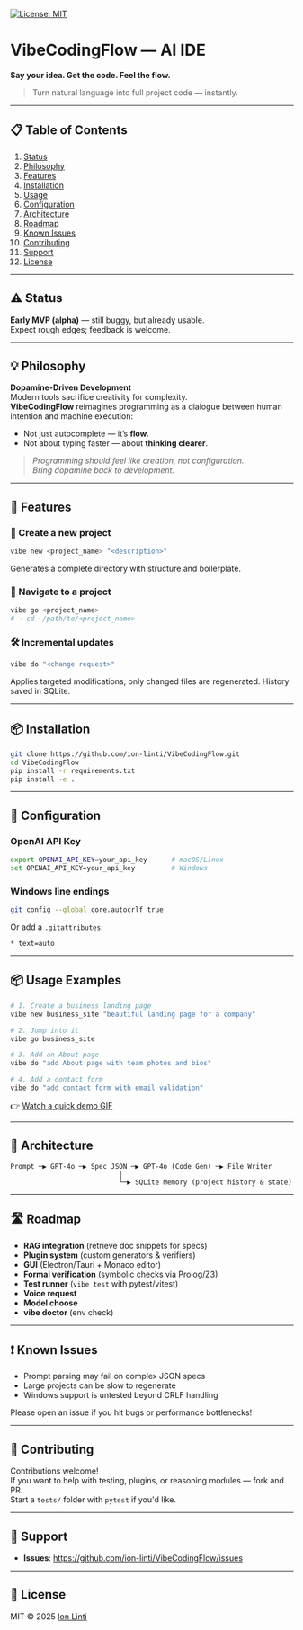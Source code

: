 [![License: MIT](https://img.shields.io/badge/License-MIT-green.svg)](LICENSE)

# VibeCodingFlow — AI IDE  
**Say your idea. Get the code. Feel the flow.**

> Turn natural language into full project code — instantly.

---

## 📋 Table of Contents

1. [Status](#status)  
2. [Philosophy](#philosophy)  
3. [Features](#features)  
4. [Installation](#installation)  
5. [Usage](#usage)  
6. [Configuration](#configuration)  
7. [Architecture](#architecture)  
8. [Roadmap](#roadmap)  
9. [Known Issues](#known-issues)  
10. [Contributing](#contributing)  
11. [Support](#support)  
12. [License](#license)  

---

## ⚠️ Status

**Early MVP (alpha)** — still buggy, but already usable.  
Expect rough edges; feedback is welcome.  

---

## 💡 Philosophy

**Dopamine-Driven Development**  
Modern tools sacrifice creativity for complexity.  
**VibeCodingFlow** reimagines programming as a dialogue between human intention and machine execution:

- Not just autocomplete — it’s **flow**.  
- Not about typing faster — about **thinking clearer**.  

> *Programming should feel like creation, not configuration.*  
> *Bring dopamine back to development.*  

---

## 🚀 Features

### 🔨 Create a new project  
```bash
vibe new <project_name> "<description>"
```
Generates a complete directory with structure and boilerplate.

### 📂 Navigate to a project  
```bash
vibe go <project_name>
# → cd ~/path/to/<project_name>
```

### 🛠 Incremental updates  
```bash
vibe do "<change request>"
```
Applies targeted modifications; only changed files are regenerated. History saved in SQLite.

---

## 📦 Installation

```bash
git clone https://github.com/ion-linti/VibeCodingFlow.git
cd VibeCodingFlow
pip install -r requirements.txt
pip install -e . 
```

---

## 🔧 Configuration

### OpenAI API Key  
```bash
export OPENAI_API_KEY=your_api_key      # macOS/Linux
set OPENAI_API_KEY=your_api_key         # Windows
```

### Windows line endings  
```bash
git config --global core.autocrlf true
```
Or add a `.gitattributes`:
```
* text=auto
```

---

## 📦 Usage Examples

```bash
# 1. Create a business landing page
vibe new business_site "beautiful landing page for a company"

# 2. Jump into it
vibe go business_site

# 3. Add an About page
vibe do "add About page with team photos and bios"

# 4. Add a contact form
vibe do "add contact form with email validation"

```

👉 [Watch a quick demo GIF](SOON)

---

## 🧠 Architecture

```
Prompt ─▶ GPT-4o ─▶ Spec JSON ─▶ GPT-4o (Code Gen) ─▶ File Writer
                           │
                           └─▶ SQLite Memory (project history & state)
```

---

## 🛣️ Roadmap

- **RAG integration** (retrieve doc snippets for specs)  
- **Plugin system** (custom generators & verifiers)  
- **GUI** (Electron/Tauri + Monaco editor)  
- **Formal verification** (symbolic checks via Prolog/Z3)    
- **Test runner** (`vibe test` with pytest/vitest)  
- **Voice request**
- **Model choose**
- **vibe doctor** (env check)

---

## ❗ Known Issues

- Prompt parsing may fail on complex JSON specs  
- Large projects can be slow to regenerate  
- Windows support is untested beyond CRLF handling  

Please open an issue if you hit bugs or performance bottlenecks!

---

## 🤝 Contributing

Contributions welcome!  
If you want to help with testing, plugins, or reasoning modules — fork and PR.  
Start a `tests/` folder with `pytest` if you'd like.

---

## 💬 Support

- **Issues**: https://github.com/ion-linti/VibeCodingFlow/issues  

---

## 📄 License

MIT © 2025 [Ion Linti](https://github.com/ion-linti)
